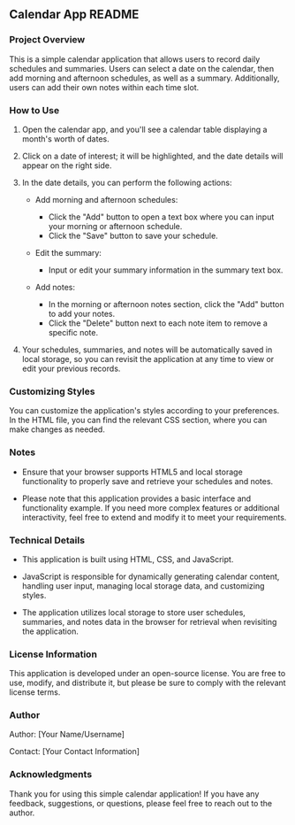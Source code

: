 ## Calendar App README

### Project Overview

This is a simple calendar application that allows users to record daily schedules and summaries. Users can select a date on the calendar, then add morning and afternoon schedules, as well as a summary. Additionally, users can add their own notes within each time slot.

### How to Use

1. Open the calendar app, and you'll see a calendar table displaying a month's worth of dates.

2. Click on a date of interest; it will be highlighted, and the date details will appear on the right side.

3. In the date details, you can perform the following actions:

   - Add morning and afternoon schedules:
     - Click the "Add" button to open a text box where you can input your morning or afternoon schedule.
     - Click the "Save" button to save your schedule.

   - Edit the summary:
     - Input or edit your summary information in the summary text box.

   - Add notes:
     - In the morning or afternoon notes section, click the "Add" button to add your notes.
     - Click the "Delete" button next to each note item to remove a specific note.

4. Your schedules, summaries, and notes will be automatically saved in local storage, so you can revisit the application at any time to view or edit your previous records.

### Customizing Styles

You can customize the application's styles according to your preferences. In the HTML file, you can find the relevant CSS section, where you can make changes as needed.

### Notes

- Ensure that your browser supports HTML5 and local storage functionality to properly save and retrieve your schedules and notes.

- Please note that this application provides a basic interface and functionality example. If you need more complex features or additional interactivity, feel free to extend and modify it to meet your requirements.

### Technical Details

- This application is built using HTML, CSS, and JavaScript.

- JavaScript is responsible for dynamically generating calendar content, handling user input, managing local storage data, and customizing styles.

- The application utilizes local storage to store user schedules, summaries, and notes data in the browser for retrieval when revisiting the application.

### License Information

This application is developed under an open-source license. You are free to use, modify, and distribute it, but please be sure to comply with the relevant license terms.

### Author

Author: [Your Name/Username]

Contact: [Your Contact Information]

### Acknowledgments

Thank you for using this simple calendar application! If you have any feedback, suggestions, or questions, please feel free to reach out to the author.